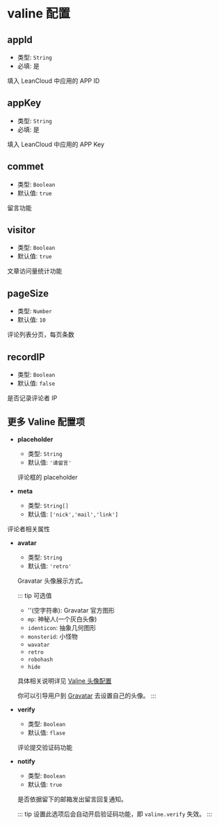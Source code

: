 # valine 配置

## appId

- 类型: `String`
- 必填: 是

填入 LeanCloud 中应用的 APP ID

## appKey

- 类型: `String`
- 必填: 是

填入 LeanCloud 中应用的 APP Key

## commet

- 类型: `Boolean`
- 默认值: `true`

留言功能

## visitor

- 类型: `Boolean`
- 默认值: `true`

文章访问量统计功能

## pageSize

- 类型: `Number`
- 默认值: `10`

评论列表分页，每页条数

## recordIP

- 类型: `Boolean`
- 默认值: `false`

是否记录评论者 IP

## 更多 Valine 配置项

- **placeholder**

  - 类型: `String`
  - 默认值: `'请留言'`

  评论框的 placeholder

- **meta**

  - 类型: `String[]`
  - 默认值: `['nick','mail','link']`

评论者相关属性

- **avatar**

  - 类型: `String`
  - 默认值: `'retro'`

  Gravatar 头像展示方式。

  ::: tip 可选值

  - ''(空字符串): Gravatar 官方图形
  - `mp`: 神秘人(一个灰白头像)
  - `identicon`: 抽象几何图形
  - `monsterid`: 小怪物
  - `wavatar`
  - `retro`
  - `robohash`
  - `hide`

  具体相关说明详见 [Valine 头像配置](https://valine.js.org/avatar.html)

  你可以引导用户到 [Gravatar](http://cn.gravatar.com/) 去设置自己的头像。
  :::

- **verify**

  - 类型: `Boolean`
  - 默认值: `flase`

  评论提交验证码功能

- **notify**

  - 类型: `Boolean`
  - 默认值: `true`

  是否依据留下的邮箱发出留言回复通知。

  ::: tip
  设置此选项后会自动开启验证码功能，即 `valine.verify` 失效。
  :::
